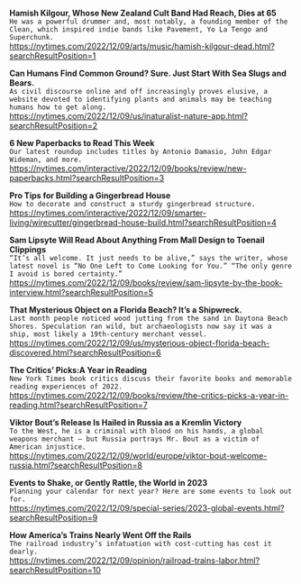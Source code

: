 **Hamish Kilgour, Whose New Zealand Cult Band Had Reach, Dies at 65**\
`He was a powerful drummer and, most notably, a founding member of the Clean, which inspired indie bands like Pavement, Yo La Tengo and Superchunk.`\
https://nytimes.com/2022/12/09/arts/music/hamish-kilgour-dead.html?searchResultPosition=1

**Can Humans Find Common Ground? Sure. Just Start With Sea Slugs and Bears.**\
`As civil discourse online and off increasingly proves elusive, a website devoted to identifying plants and animals may be teaching humans how to get along.`\
https://nytimes.com/2022/12/09/us/inaturalist-nature-app.html?searchResultPosition=2

**6 New Paperbacks to Read This Week**\
`Our latest roundup includes titles by Antonio Damasio, John Edgar Wideman, and more.`\
https://nytimes.com/interactive/2022/12/09/books/review/new-paperbacks.html?searchResultPosition=3

**Pro Tips for Building a Gingerbread House**\
`How to decorate and construct a sturdy gingerbread structure.`\
https://nytimes.com/interactive/2022/12/09/smarter-living/wirecutter/gingerbread-house-build.html?searchResultPosition=4

**Sam Lipsyte Will Read About Anything From Mall Design to Toenail Clippings**\
`“It’s all welcome. It just needs to be alive,” says the writer, whose latest novel is “No One Left to Come Looking for You.” “The only genre I avoid is bored certainty.”`\
https://nytimes.com/2022/12/09/books/review/sam-lipsyte-by-the-book-interview.html?searchResultPosition=5

**That Mysterious Object on a Florida Beach? It’s a Shipwreck.**\
`Last month people noticed wood jutting from the sand in Daytona Beach Shores. Speculation ran wild, but archaeologists now say it was a ship, most likely a 19th-century merchant vessel.`\
https://nytimes.com/2022/12/09/us/mysterious-object-florida-beach-discovered.html?searchResultPosition=6

**The Critics’ Picks:A Year in Reading**\
`New York Times book critics discuss their favorite books and memorable reading experiences of 2022.`\
https://nytimes.com/2022/12/09/books/review/the-critics-picks-a-year-in-reading.html?searchResultPosition=7

**Viktor Bout’s Release Is Hailed in Russia as a Kremlin Victory**\
`To the West, he is a criminal with blood on his hands, a global weapons merchant — but Russia portrays Mr. Bout as a victim of American injustice.`\
https://nytimes.com/2022/12/09/world/europe/viktor-bout-welcome-russia.html?searchResultPosition=8

**Events to Shake, or Gently Rattle, the World in 2023**\
`Planning your calendar for next year? Here are some events to look out for.`\
https://nytimes.com/2022/12/09/special-series/2023-global-events.html?searchResultPosition=9

**How America’s Trains Nearly Went Off the Rails**\
`The railroad industry’s infatuation with cost-cutting has cost it dearly.`\
https://nytimes.com/2022/12/09/opinion/railroad-trains-labor.html?searchResultPosition=10

